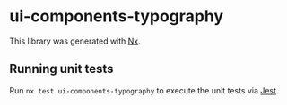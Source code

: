 # ui-components-typography

This library was generated with [Nx](https://nx.dev).

## Running unit tests

Run `nx test ui-components-typography` to execute the unit tests via [Jest](https://jestjs.io).

